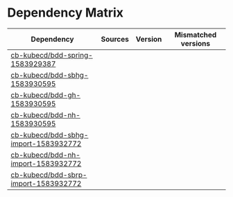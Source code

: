 # Dependency Matrix

Dependency | Sources | Version | Mismatched versions
---------- | ------- | ------- | -------------------
[cb-kubecd/bdd-spring-1583929387](https://github.com/cb-kubecd/bdd-spring-1583929387.git) |  | []() | 
[cb-kubecd/bdd-sbhg-1583930595](https://github.com/cb-kubecd/bdd-sbhg-1583930595.git) |  | []() | 
[cb-kubecd/bdd-gh-1583930595](https://github.com/cb-kubecd/bdd-gh-1583930595.git) |  | []() | 
[cb-kubecd/bdd-nh-1583930595](https://github.com/cb-kubecd/bdd-nh-1583930595.git) |  | []() | 
[cb-kubecd/bdd-sbhg-import-1583932772](https://github.com/cb-kubecd/bdd-sbhg-import-1583932772.git) |  | []() | 
[cb-kubecd/bdd-nh-import-1583932772](https://github.com/cb-kubecd/bdd-nh-import-1583932772.git) |  | []() | 
[cb-kubecd/bdd-sbrp-import-1583932772](https://github.com/cb-kubecd/bdd-sbrp-import-1583932772.git) |  | []() | 
